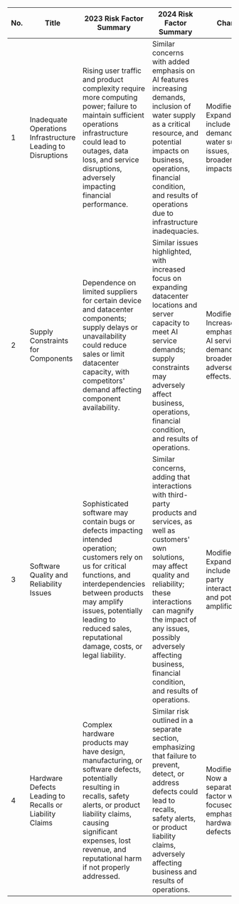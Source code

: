 | No. | Title                                                      | 2023 Risk Factor Summary                                                                                                                                                                                                                                               | 2024 Risk Factor Summary                                                                                                                                                                                                                                                                                             | Change                                                                          |
|-----|------------------------------------------------------------|------------------------------------------------------------------------------------------------------------------------------------------------------------------------------------------------------------------------------------------------------------------------|---------------------------------------------------------------------------------------------------------------------------------------------------------------------------------------------------------------------------------------------------------------------------------------------------------------------|---------------------------------------------------------------------------------|
| 1   | Inadequate Operations Infrastructure Leading to Disruptions | Rising user traffic and product complexity require more computing power; failure to maintain sufficient operations infrastructure could lead to outages, data loss, and service disruptions, adversely impacting financial performance.                                  | Similar concerns with added emphasis on AI features increasing demands, inclusion of water supply as a critical resource, and potential impacts on business, operations, financial condition, and results of operations due to infrastructure inadequacies.                                                           | Modified—Expanded to include AI demands, water supply issues, and broader impacts. |
| 2   | Supply Constraints for Components                          | Dependence on limited suppliers for certain device and datacenter components; supply delays or unavailability could reduce sales or limit datacenter capacity, with competitors' demand affecting component availability.                                              | Similar issues highlighted, with increased focus on expanding datacenter locations and server capacity to meet AI service demands; supply constraints may adversely affect business, operations, financial condition, and results of operations.                                                                        | Modified—Increased emphasis on AI service demands and broader adverse effects.     |
| 3   | Software Quality and Reliability Issues                    | Sophisticated software may contain bugs or defects impacting intended operation; customers rely on us for critical functions, and interdependencies between products may amplify issues, potentially leading to reduced sales, reputational damage, costs, or legal liability. | Similar concerns, adding that interactions with third-party products and services, as well as customers' own solutions, may affect quality and reliability; these interactions can magnify the impact of any issues, possibly adversely affecting business, financial condition, and results of operations.                | Modified—Expanded to include third-party interactions and potential amplifications. |
| 4   | Hardware Defects Leading to Recalls or Liability Claims    | Complex hardware products may have design, manufacturing, or software defects, potentially resulting in recalls, safety alerts, or product liability claims, causing significant expenses, lost revenue, and reputational harm if not properly addressed.                | Similar risk outlined in a separate section, emphasizing that failure to prevent, detect, or address defects could lead to recalls, safety alerts, or product liability claims, adversely affecting business and results of operations.                                                                                | Modified—Now a separate risk factor with focused emphasis on hardware defects.     |